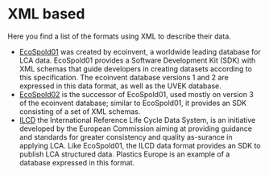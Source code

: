 # XML based

Here you find a list of the formats using XML to describe their data.

- [EcoSpold01](ec1/index.html)  was created by ecoinvent, a worldwide leading database for LCA data. EcoSpold01 provides a Software Development Kit (SDK) with XML schemas that guide developers in creating datasets according to this specification. The ecoinvent database versions 1 and 2 are expressed in this data format, as well as the UVEK database. 
- [EcoSpold02](ec2/index.html) is the successor of EcoSpold01, used mostly on version 3 of the ecoinvent database; similar to EcoSpold01, it provides an SDK consisting of a set of XML schemas. 
- [ILCD](ilcd/index.html) the International Reference Life Cycle Data System, is an initiative developed by the European Commission aiming at providing guidance and standards for greater consistency and quality as-surance in applying LCA. Like EcoSpold01, the ILCD data format provides an SDK to publish LCA structured data. Plastics Europe is an example of a database expressed in this format.